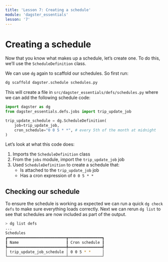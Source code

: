 ```yaml
---
title: 'Lesson 7: Creating a schedule'
module: 'dagster_essentials'
lesson: '7'
---
```


# Creating a schedule

Now that you know what makes up a schedule, let’s create one. To do this, we’ll use the `ScheduleDefinition` class.

We can use `dg` again to scaffold our schedules. So first run:

```bash
dg scaffold dagster.schedule schedules.py
```

This will create a file in `src/dagster_essentials/defs/schedules.py` where we can add the following schedule code:

```python
import dagster as dg
from dagster_essentials.defs.jobs import trip_update_job

trip_update_schedule = dg.ScheduleDefinition(
    job=trip_update_job,
    cron_schedule="0 0 5 * *", # every 5th of the month at midnight
)
```

Let’s look at what this code does:

1. Imports the `ScheduleDefinition` class
2. From the `jobs` module, import the `trip_update_job` job
3. Used `ScheduleDefinition` to create a schedule that:
   - Is attached to the `trip_update_job` job
   - Has a cron expression of `0 0 5 * *`

## Checking our schedule

To ensure the schedule is working as expected we can run a quick `dg check defs` to make sure everything loads correctly. Next we can rerun `dg list` to see that schedules are now included as part of the output.

```bash
> dg list defs
...
Schedules
┏━━━━━━━━━━━━━━━━━━━━━━━━━━┳━━━━━━━━━━━━━━━┓
┃ Name                     ┃ Cron schedule ┃
┡━━━━━━━━━━━━━━━━━━━━━━━━━━╇━━━━━━━━━━━━━━━┩
│ trip_update_job_schedule │ 0 0 5 * *     │
└──────────────────────────┴───────────────┘
```